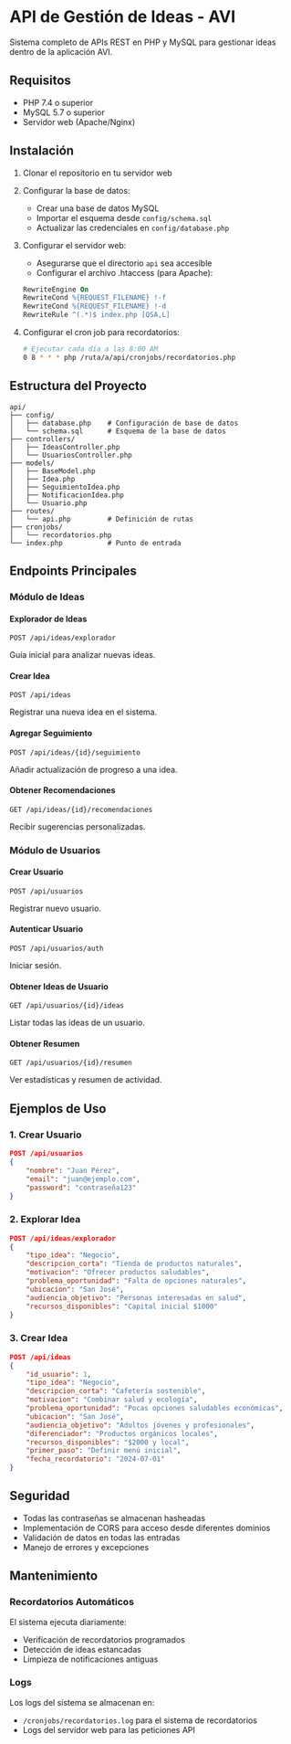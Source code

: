 # API de Gestión de Ideas - AVI

Sistema completo de APIs REST en PHP y MySQL para gestionar ideas dentro de la aplicación AVI.

## Requisitos

- PHP 7.4 o superior
- MySQL 5.7 o superior
- Servidor web (Apache/Nginx)

## Instalación

1. Clonar el repositorio en tu servidor web
2. Configurar la base de datos:
   - Crear una base de datos MySQL
   - Importar el esquema desde `config/schema.sql`
   - Actualizar las credenciales en `config/database.php`

3. Configurar el servidor web:
   - Asegurarse que el directorio `api` sea accesible
   - Configurar el archivo .htaccess (para Apache):
   ```apache
   RewriteEngine On
   RewriteCond %{REQUEST_FILENAME} !-f
   RewriteCond %{REQUEST_FILENAME} !-d
   RewriteRule ^(.*)$ index.php [QSA,L]
   ```

4. Configurar el cron job para recordatorios:
   ```bash
   # Ejecutar cada día a las 8:00 AM
   0 8 * * * php /ruta/a/api/cronjobs/recordatorios.php
   ```

## Estructura del Proyecto

```
api/
├── config/
│   ├── database.php    # Configuración de base de datos
│   └── schema.sql      # Esquema de la base de datos
├── controllers/
│   ├── IdeasController.php
│   └── UsuariosController.php
├── models/
│   ├── BaseModel.php
│   ├── Idea.php
│   ├── SeguimientoIdea.php
│   ├── NotificacionIdea.php
│   └── Usuario.php
├── routes/
│   └── api.php         # Definición de rutas
├── cronjobs/
│   └── recordatorios.php
└── index.php           # Punto de entrada
```

## Endpoints Principales

### Módulo de Ideas

#### Explorador de Ideas
```http
POST /api/ideas/explorador
```
Guía inicial para analizar nuevas ideas.

#### Crear Idea
```http
POST /api/ideas
```
Registrar una nueva idea en el sistema.

#### Agregar Seguimiento
```http
POST /api/ideas/{id}/seguimiento
```
Añadir actualización de progreso a una idea.

#### Obtener Recomendaciones
```http
GET /api/ideas/{id}/recomendaciones
```
Recibir sugerencias personalizadas.

### Módulo de Usuarios

#### Crear Usuario
```http
POST /api/usuarios
```
Registrar nuevo usuario.

#### Autenticar Usuario
```http
POST /api/usuarios/auth
```
Iniciar sesión.

#### Obtener Ideas de Usuario
```http
GET /api/usuarios/{id}/ideas
```
Listar todas las ideas de un usuario.

#### Obtener Resumen
```http
GET /api/usuarios/{id}/resumen
```
Ver estadísticas y resumen de actividad.

## Ejemplos de Uso

### 1. Crear Usuario
```json
POST /api/usuarios
{
    "nombre": "Juan Pérez",
    "email": "juan@ejemplo.com",
    "password": "contraseña123"
}
```

### 2. Explorar Idea
```json
POST /api/ideas/explorador
{
    "tipo_idea": "Negocio",
    "descripcion_corta": "Tienda de productos naturales",
    "motivacion": "Ofrecer productos saludables",
    "problema_oportunidad": "Falta de opciones naturales",
    "ubicacion": "San José",
    "audiencia_objetivo": "Personas interesadas en salud",
    "recursos_disponibles": "Capital inicial $1000"
}
```

### 3. Crear Idea
```json
POST /api/ideas
{
    "id_usuario": 1,
    "tipo_idea": "Negocio",
    "descripcion_corta": "Cafetería sostenible",
    "motivacion": "Combinar salud y ecología",
    "problema_oportunidad": "Pocas opciones saludables económicas",
    "ubicacion": "San José",
    "audiencia_objetivo": "Adultos jóvenes y profesionales",
    "diferenciador": "Productos orgánicos locales",
    "recursos_disponibles": "$2000 y local",
    "primer_paso": "Definir menú inicial",
    "fecha_recordatorio": "2024-07-01"
}
```

## Seguridad

- Todas las contraseñas se almacenan hasheadas
- Implementación de CORS para acceso desde diferentes dominios
- Validación de datos en todas las entradas
- Manejo de errores y excepciones

## Mantenimiento

### Recordatorios Automáticos
El sistema ejecuta diariamente:
- Verificación de recordatorios programados
- Detección de ideas estancadas
- Limpieza de notificaciones antiguas

### Logs
Los logs del sistema se almacenan en:
- `/cronjobs/recordatorios.log` para el sistema de recordatorios
- Logs del servidor web para las peticiones API
